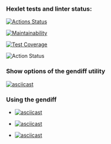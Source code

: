 ### Hexlet tests and linter status:

[![Actions Status](https://github.com/temirKhan42/frontend-project-lvl2/workflows/hexlet-check/badge.svg)](https://github.com/temirKhan42/frontend-project-lvl2/actions)

[![Maintainability](https://api.codeclimate.com/v1/badges/a99a88d28ad37a79dbf6/maintainability)](https://codeclimate.com/github/codeclimate/codeclimate/maintainability)

[![Test Coverage](https://api.codeclimate.com/v1/badges/d8c6396e03ee293a6a0e/test_coverage)](https://codeclimate.com/github/temirKhan42/frontend-project-lvl2/test_coverage)

![Action Status](https://github.com/temirKhan42/frontend-project-lvl2/actions/workflows/node.js.yml/badge.svg)

### Show options of the gendiff utility

[![asciicast](https://asciinema.org/a/rS43Ua7AvAsOrvJWQzMOAFldS.svg)](https://asciinema.org/a/rS43Ua7AvAsOrvJWQzMOAFldS)

### Using the gendiff

- [![asciicast](https://asciinema.org/a/ge9TxWIHRbCuvbtcNY3GMgPU8.svg)](https://asciinema.org/a/ge9TxWIHRbCuvbtcNY3GMgPU8)

- [![asciicast](https://asciinema.org/a/RCCr0k1l0rPFQR6MTGhvnV4Mr.svg)](https://asciinema.org/a/RCCr0k1l0rPFQR6MTGhvnV4Mr)

- [![asciicast](https://asciinema.org/a/2MDXLKjKdUiNDEyTdkgHp2fU2.svg)](https://asciinema.org/a/2MDXLKjKdUiNDEyTdkgHp2fU2)
